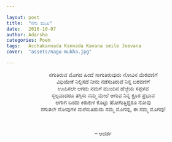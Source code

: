 ```yaml
---

layout: post
title:  "ನಗು ಮುಖ"
date:   2016-10-07
author: Adarsha
categories: Poem
tags:	Acchakannada Kannada Kavana smile Jeevana
cover:  "assets/nagu-mukha.jpg"

---
```


<p align="center">ನಗುತಿರುವ ಮೊಗದ ಹಿಂದೆ ಸಾಗುತಿರುವುದು ನೋವಿನ ಮೆರವಣಿಗೆ<br>
ವಿಧಿಯೇಕೆ ನಿಲ್ಲಿಸದೆ ನೀನು ನಡೆಸುತಿರುವೆ ನಿನ್ನ ಬರವಣಿಗೆ<br><!--more-->
ಊಹಿಸಲೇ ಆಗದು ನಮಗೆ ಮುಂದಿನ ಹೆಜ್ಜೆಯ ಸಪ್ಪಳವ<br>
ಸ್ಬಲ್ಪವಾದರೂ ತಗ್ಗಿಸು ನಮ್ಮ ಮೇಲೆ ಆಗುವ ನಿನ್ನ ಕ್ರೂರ ಪ್ರಭಾವ<br>
ಆಗಾಗ ಬಂದು ಕಿರುಕುಳ ಕೊಟ್ಟು ಹೋಗುತ್ತಿದ್ದರೂ ನೋವು<br>
ನಗುತಲೇ ನೋವುಗಳ ಮರೆಸುತಿಹುದು ನಮ್ಮ ಮೊಗವು, ಈ ನಮ್ಮ ಮೊಗವು!</p><br>

<p align="center">– ಆದರ್ಶ</p>
